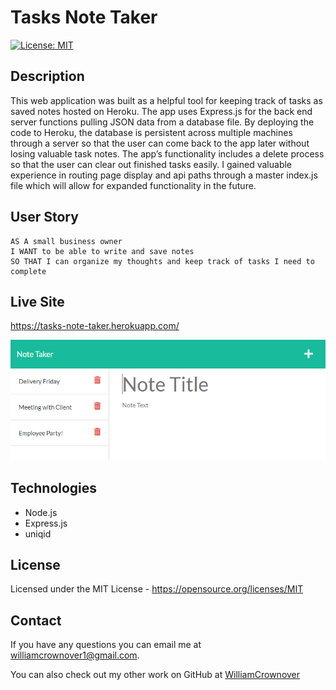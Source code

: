 # Tasks Note Taker

[![License: MIT](https://img.shields.io/badge/License-MIT-yellow.svg)](https://opensource.org/licenses/MIT)

## Description

This web application was built as a helpful tool for keeping track of tasks as saved notes hosted on Heroku. The app uses Express.js for the back end server functions pulling JSON data from a database file. By deploying the code to Heroku, the database is persistent across multiple machines through a server so that the user can come back to the app later without losing valuable task notes. The app’s functionality includes a delete process so that the user can clear out finished tasks easily. I gained valuable experience in routing page display and api paths through a master index.js file which will allow for expanded functionality in the future.

## User Story

```
AS A small business owner
I WANT to be able to write and save notes
SO THAT I can organize my thoughts and keep track of tasks I need to complete
```

## Live Site

https://tasks-note-taker.herokuapp.com/

<img src="./assets/screenshot.jpg" width="1200" alt="The note taker webpage"/>

## Technologies
- Node.js
- Express.js
- uniqid

## License
Licensed under the MIT License - https://opensource.org/licenses/MIT

## Contact

If you have any questions you can email me at williamcrownover1@gmail.com.

You can also check out my other work on GitHub at [WilliamCrownover](https://github.com/WilliamCrownover)
